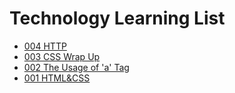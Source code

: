 # Technology Learning List
* [004 HTTP](004_HTTP.md)
* [003 CSS Wrap Up](003_CSS_Wrap-Up.md)
* [002 The Usage of 'a' Tag](002_Usage_OF_A_Tag.md)
* [001 HTML&CSS](001_HTML&CSS.md)
